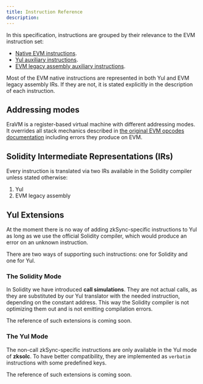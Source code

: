 ```yaml
---
title: Instruction Reference
description:
---
```


In this specification, instructions are grouped by their relevance to the EVM instruction set:

- [Native EVM instructions](instructions/evm).
- [Yul auxiliary instructions](instructions/yul).
- [EVM legacy assembly auxiliary instructions](instructions/evmla).

Most of the EVM native instructions are represented in both Yul and EVM legacy assembly IRs. If they are not, it is
stated explicitly in the description of each instruction.

## Addressing modes

EraVM is a register-based virtual machine with different addressing modes.
It overrides all stack mechanics described in [the original EVM opcodes documentation](https://www.evm.codes/) including
errors they produce on EVM.

## Solidity Intermediate Representations (IRs)

Every instruction is translated via two IRs available in the Solidity compiler unless stated otherwise:

1. Yul
2. EVM legacy assembly

## Yul Extensions

At the moment there is no way of adding zkSync-specific instructions to Yul as long as we use the official Solidity
compiler, which would produce an error on an unknown instruction.

There are two ways of supporting such instructions: one for Solidity and one for Yul.

### The Solidity Mode

In Solidity we have introduced **call simulations**. They are not actual calls, as they are substituted by our Yul
translator with the needed instruction, depending on the constant address. This way the Solidity compiler is not
optimizing them out and is not emitting compilation errors.

The reference of such extensions is coming soon.

### The Yul Mode

The non-call zkSync-specific instructions are only available in the Yul mode of **zksolc**.
To have better compatibility, they are implemented as `verbatim` instructions with some predefined keys.

The reference of such extensions is coming soon.
